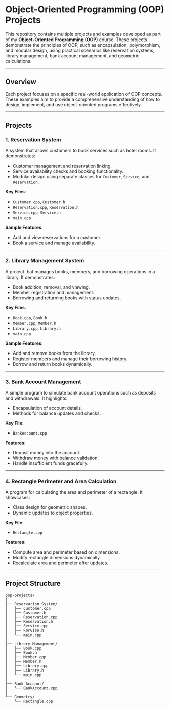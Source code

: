 # **Object-Oriented Programming (OOP) Projects**

This repository contains multiple projects and examples developed as part of my **Object-Oriented Programming (OOP)** course. These projects demonstrate the principles of OOP, such as encapsulation, polymorphism, and modular design, using practical scenarios like reservation systems, library management, bank account management, and geometric calculations.

---

## **Overview**

Each project focuses on a specific real-world application of OOP concepts. These examples aim to provide a comprehensive understanding of how to design, implement, and use object-oriented programs effectively.

---

## **Projects**

### **1. Reservation System**
A system that allows customers to book services such as hotel rooms. It demonstrates:
- Customer management and reservation linking.
- Service availability checks and booking functionality.
- Modular design using separate classes for `Customer`, `Service`, and `Reservation`.

**Key Files**:
- `Customer.cpp`, `Customer.h`
- `Reservation.cpp`, `Reservation.h`
- `Service.cpp`, `Service.h`
- `main.cpp`

**Sample Features**:
- Add and view reservations for a customer.
- Book a service and manage availability.

---

### **2. Library Management System**
A project that manages books, members, and borrowing operations in a library. It demonstrates:
- Book addition, removal, and viewing.
- Member registration and management.
- Borrowing and returning books with status updates.

**Key Files**:
- `Book.cpp`, `Book.h`
- `Member.cpp`, `Member.h`
- `Library.cpp`, `Library.h`
- `main.cpp`

**Sample Features**:
- Add and remove books from the library.
- Register members and manage their borrowing history.
- Borrow and return books dynamically.

---

### **3. Bank Account Management**
A simple program to simulate bank account operations such as deposits and withdrawals. It highlights:
- Encapsulation of account details.
- Methods for balance updates and checks.

**Key File**:
- `BankAccount.cpp`

**Features**:
- Deposit money into the account.
- Withdraw money with balance validation.
- Handle insufficient funds gracefully.

---

### **4. Rectangle Perimeter and Area Calculation**
A program for calculating the area and perimeter of a rectangle. It showcases:
- Class design for geometric shapes.
- Dynamic updates to object properties.

**Key File**:
- `Rectangle.cpp`

**Features**:
- Compute area and perimeter based on dimensions.
- Modify rectangle dimensions dynamically.
- Recalculate area and perimeter after updates.

---

## **Project Structure**

```plaintext
oop-projects/
│
├── Reservation System/
│   ├── Customer.cpp
│   ├── Customer.h
│   ├── Reservation.cpp
│   ├── Reservation.h
│   ├── Service.cpp
│   ├── Service.h
│   └── main.cpp
│
├── Library Management/
│   ├── Book.cpp
│   ├── Book.h
│   ├── Member.cpp
│   ├── Member.h
│   ├── Library.cpp
│   ├── Library.h
│   └── main.cpp
│
├── Bank Account/
│   └── BankAccount.cpp
│
└── Geometry/
    └── Rectangle.cpp
